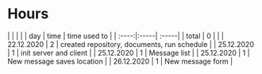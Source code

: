 # Hours
| | | | 
| day | time | time used to   |
| :----:|:-----| :-----|
| total   | 0   | | 
| 22.12.2020 | 2 | created repository, documents, run schedule |
| 25.12.2020 | 1 | init server and client | 
| 25.12.2020 | 1 | Message list |
| 25.12.2020 | 1 | New message saves location |
| 26.12.2020 | 1 | New message form |
